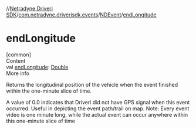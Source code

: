 //[Netradyne Driveri SDK](../../index.md)/[com.netradyne.driverisdk.events](../index.md)/[NDEvent](index.md)/[endLongitude](end-longitude.md)



# endLongitude  
[common]  
Content  
val [endLongitude](end-longitude.md): [Double](https://kotlinlang.org/api/latest/jvm/stdlib/kotlin/-double/index.html)  
More info  


Returns the longitudinal position of the vehicle when the event finished within the one-minute slice of time.



A value of 0.0 indicates that Driveri did not have GPS signal when this event occurred. Useful in depicting the event path/trail on map. Note: Every event video is one minute long, while the actual event can occur anywhere within this one-minute slice of time

  



